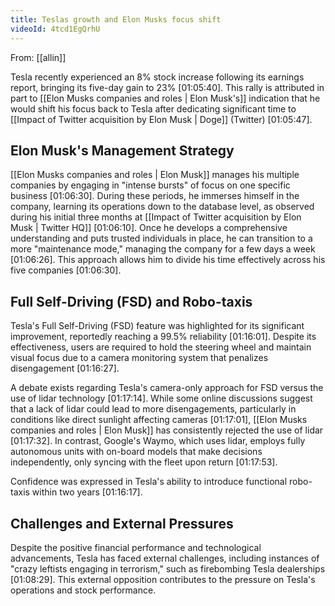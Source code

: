 ```yaml
---
title: Teslas growth and Elon Musks focus shift
videoId: 4tcd1EgQrhU
---
```


From: [[allin]] <br/> 

Tesla recently experienced an 8% stock increase following its earnings report, bringing its five-day gain to 23% <a class="yt-timestamp" data-t="01:05:40">[01:05:40]</a>. This rally is attributed in part to [[Elon Musks companies and roles | Elon Musk's]] indication that he would shift his focus back to Tesla after dedicating significant time to [[Impact of Twitter acquisition by Elon Musk | Doge]] (Twitter) <a class="yt-timestamp" data-t="01:05:47">[01:05:47]</a>.

## Elon Musk's Management Strategy
[[Elon Musks companies and roles | Elon Musk]] manages his multiple companies by engaging in "intense bursts" of focus on one specific business <a class="yt-timestamp" data-t="01:06:30">[01:06:30]</a>. During these periods, he immerses himself in the company, learning its operations down to the database level, as observed during his initial three months at [[Impact of Twitter acquisition by Elon Musk | Twitter HQ]] <a class="yt-timestamp" data-t="01:06:10">[01:06:10]</a>. Once he develops a comprehensive understanding and puts trusted individuals in place, he can transition to a more "maintenance mode," managing the company for a few days a week <a class="yt-timestamp" data-t="01:06:26">[01:06:26]</a>. This approach allows him to divide his time effectively across his five companies <a class="yt-timestamp" data-t="01:06:30">[01:06:30]</a>.

## Full Self-Driving (FSD) and Robo-taxis
Tesla's Full Self-Driving (FSD) feature was highlighted for its significant improvement, reportedly reaching a 99.5% reliability <a class="yt-timestamp" data-t="01:16:01">[01:16:01]</a>. Despite its effectiveness, users are required to hold the steering wheel and maintain visual focus due to a camera monitoring system that penalizes disengagement <a class="yt-timestamp" data-t="01:16:27">[01:16:27]</a>.

A debate exists regarding Tesla's camera-only approach for FSD versus the use of lidar technology <a class="yt-timestamp" data-t="01:17:14">[01:17:14]</a>. While some online discussions suggest that a lack of lidar could lead to more disengagements, particularly in conditions like direct sunlight affecting cameras <a class="yt-timestamp" data-t="01:17:01">[01:17:01]</a>, [[Elon Musks companies and roles | Elon Musk]] has consistently rejected the use of lidar <a class="yt-timestamp" data-t="01:17:32">[01:17:32]</a>. In contrast, Google's Waymo, which uses lidar, employs fully autonomous units with on-board models that make decisions independently, only syncing with the fleet upon return <a class="yt-timestamp" data-t="01:17:53">[01:17:53]</a>.

Confidence was expressed in Tesla's ability to introduce functional robo-taxis within two years <a class="yt-timestamp" data-t="01:16:17">[01:16:17]</a>.

## Challenges and External Pressures
Despite the positive financial performance and technological advancements, Tesla has faced external challenges, including instances of "crazy leftists engaging in terrorism," such as firebombing Tesla dealerships <a class="yt-timestamp" data-t="01:08:29">[01:08:29]</a>. This external opposition contributes to the pressure on Tesla's operations and stock performance.